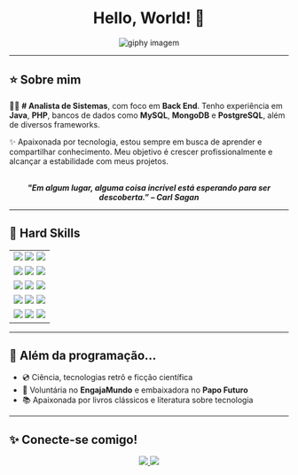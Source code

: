 <h1 align="center">Hello, World! 👋</h1>

<p align="center">
  <img src="https://media3.giphy.com/media/v1.Y2lkPTc5MGI3NjExZjRtZGhjajRtc3RvdWJ4ZjZoZ3hzNWh4cW11YTZlMzZqdm52cHRkNCZlcD12MV9pbnRlcm5hbF9naWZfYnlfaWQmY3Q9Zw/98uQnniC09A2W53IXw/giphy.gif" alt="giphy imagem" />
</p>

---

## ⭐️ Sobre mim

👩‍💻 **# Analista de Sistemas**, com foco em **Back End**. Tenho experiência em **Java**, **PHP**, bancos de dados como **MySQL**, **MongoDB** e **PostgreSQL**, além de diversos frameworks.

✨ Apaixonada por tecnologia, estou sempre em busca de aprender e compartilhar conhecimento. Meu objetivo é crescer profissionalmente e alcançar a estabilidade com meus projetos.

<br/>

<div align='center'>
  <b><i>"Em algum lugar, alguma coisa incrível está esperando para ser descoberta.” – Carl Sagan</i></b>
</div>

---

## 🔧 Hard Skills

<div align="center">

<table>
  <tr>
    <td align="center">
      <img src="https://img.shields.io/badge/Java-ED8B00?style=for-the-badge&logo=java&logoColor=white">
      <img src="https://img.shields.io/badge/PHP-777BB4?style=for-the-badge&logo=php&logoColor=white">
      <img src="https://img.shields.io/badge/C-00599C?style=for-the-badge&logo=c&logoColor=white">
    </td>
  </tr>
  <tr>
    <td align="center">
      <img src="https://img.shields.io/badge/Python-FFD43B?style=for-the-badge&logo=python&logoColor=blue">
      <img src="https://img.shields.io/badge/JavaScript-323330?style=for-the-badge&logo=javascript&logoColor=F7DF1E">
      <img src="https://img.shields.io/badge/Kotlin-0095D5?style=for-the-badge&logo=kotlin&logoColor=white">
    </td>
  </tr>
  <tr>
    <td align="center">
      <img src="https://img.shields.io/badge/MySQL-4479A1?style=for-the-badge&logo=mysql&logoColor=white">
      <img src="https://img.shields.io/badge/MongoDB-47A248?style=for-the-badge&logo=mongodb&logoColor=white">
      <img src="https://img.shields.io/badge/PostgreSQL-336791?style=for-the-badge&logo=postgresql&logoColor=white">
    </td>
  </tr>
  <tr>
    <td align="center">
      <img src="https://img.shields.io/badge/Arduino-00979C?style=for-the-badge&logo=arduino&logoColor=white">
      <img src="https://img.shields.io/badge/Git-F05032?style=for-the-badge&logo=git&logoColor=white">
      <img src="https://img.shields.io/badge/GitHub-181717?style=for-the-badge&logo=github&logoColor=white">
    </td>
  </tr>
  <tr>
    <td align="center">
      <img src="https://img.shields.io/badge/AWS-232F3E?style=for-the-badge&logo=amazon-aws&logoColor=white">
      <img src="https://img.shields.io/badge/Azure-0078D4?style=for-the-badge&logo=microsoft-azure&logoColor=white">
      <img src="https://img.shields.io/badge/Flutter-02569B?style=for-the-badge&logo=flutter&logoColor=white">
    </td>
  </tr>
</table>

</div>

---

## 💜 Além da programação...

- 💿 Ciência, tecnologias retrô e ficção científica  
- 🌱 Voluntária no **EngajaMundo** e embaixadora no **Papo Futuro**
- 📚 Apaixonada por livros clássicos e literatura sobre tecnologia

---

## ✨ Conecte-se comigo!

<div align="center">
  <a href="https://www.instagram.com/criando.tech" target="_blank">
    <img src="https://img.shields.io/badge/@criando.tech-E4405F?style=for-the-badge&logo=instagram&logoColor=white">
  </a>
  <a href="https://www.linkedin.com/in/seu-perfil" target="_blank">
    <img src="https://www.linkedin.com/in/kellycarolinee"/>
  </a>
</div>
